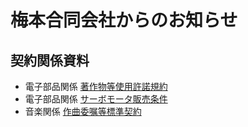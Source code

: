 # 梅本合同会社からのお知らせ


## 契約関係資料
* 電子部品関係 [著作物等使用許諾規約](licensing.md)
* 電子部品関係 [サーボモータ販売条件](servomotor_sales_conditions.md)
* 音楽関係 [作曲委嘱等標準契約](https://docs.google.com/document/d/1d65OZuJJraxlttcsz0ZvSMNKBj-zepP_o_AK-ftdns0/)
